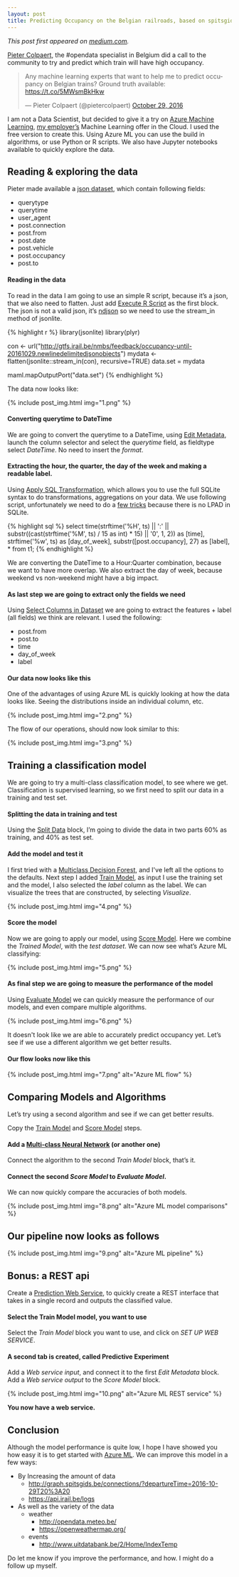 ```yaml
---
layout: post
title: Predicting Occupancy on the Belgian railroads, based on spitsgids/iRail data, using Azure ML.
---
```


*This post first appeared on [medium.com](https://medium.com/@nathan.gs/predicting-occupancy-on-the-belgian-railroads-based-on-spitsgids-irail-data-using-azure-ml-95aa89f22620).*

[Pieter Colpaert](https://twitter.com/pietercolpaert), the #opendata specialist in Belgium did a call to the community to try and predict which train will have high occupancy.

<blockquote class="twitter-tweet" data-lang="en"><p lang="en" dir="ltr">Any machine learning experts that want to help me to predict occupancy on Belgian trains? Ground truth available: <a href="https://t.co/5MWsmBkHkw">https://t.co/5MWsmBkHkw</a></p>&mdash; Pieter Colpaert (@pietercolpaert) <a href="https://twitter.com/pietercolpaert/status/792311571565387776?ref_src=twsrc%5Etfw">October 29, 2016</a></blockquote>


I am not a Data Scientist, but decided to give it a try on [Azure Machine Learning](https://studio.azureml.net/), [my employer’s](https://microsoft.be/) Machine Learning offer in the Cloud. I used the free version to create this. Using Azure ML you can use the build in algorithms, or use Python or R scripts. We also have Jupyter notebooks available to quickly explore the data.

## Reading & exploring the data

Pieter made available a [json dataset](https://gtfs.irail.be/nmbs/feedback/occupancy-until-20161029.newlinedelimitedjsonobjects), which contain following fields:
- querytype
- querytime
- user_agent
- post.connection
- post.from
- post.date
- post.vehicle
- post.occupancy
- post.to

#### Reading in the data

To read in the data I am going to use an simple R script, because it’s a json, that we also need to flatten. Just add [Execute R Script](https://msdn.microsoft.com/en-us/library/azure/dn905952.aspx) as the first block. The json is not a valid json, it’s [ndjson](http://ndjson.org/) so we need to use the stream_in method of jsonlite.

{% highlight r %}
library(jsonlite)
library(plyr)

con <- url("http://gtfs.irail.be/nmbs/feedback/occupancy-until-20161029.newlinedelimitedjsonobjects")
mydata <- flatten(jsonlite::stream_in(con), recursive=TRUE)
data.set = mydata

maml.mapOutputPort("data.set")
{% endhighlight %}

The data now looks like:

{% include post_img.html img="1.png"  %}

#### Converting querytime to DateTime

We are going to convert the querytime to a DateTime, using [Edit Metadata](https://msdn.microsoft.com/en-us/library/azure/dn905986.aspx), launch the column selector and select the *querytime* field, as fieldtype select *DateTime*. No need to insert the *format*.

#### Extracting the hour, the quarter, the day of the week and making a readable label.

Using [Apply SQL Transformation](https://msdn.microsoft.com/en-us/library/azure/dn905914.aspx), which allows you to use the full SQLite syntax to do transformations, aggregations on your data. We use following script, unfortunately we need to do a [few tricks](http://stackoverflow.com/a/35060424) because there is no LPAD in SQLite.

{% highlight sql %}
select 
time(strftime('%H', ts) || ':' || substr((cast(strftime('%M', ts) / 15 as int) * 15) || '0', 1, 2)) as [time],
strftime('%w', ts) as [day_of_week],
substr([post.occupancy], 27) as [label],
 * 
from t1;
{% endhighlight %}

We are converting the DateTime to a Hour:Quarter combination, because we want to have more overlap. We also extract the day of week, because weekend vs non-weekend might have a big impact.

#### As last step we are going to extract only the fields we need

Using [Select Columns in Dataset](https://msdn.microsoft.com/en-us/library/azure/dn905883.aspx) we are going to extract the features + label (all fields) we think are relevant. 
I used the following: 
- post.from
- post.to
- time
- day_of_week
- label

#### Our data now looks like this

One of the advantages of using Azure ML is quickly looking at how the data looks like. Seeing the distributions inside an individual column, etc.

{% include post_img.html img="2.png"  %}

The flow of our operations, should now look similar to this:

{% include post_img.html img="3.png"  %}


## Training a classification model

We are going to try a multi-class classification model, to see where we get. Classification is supervised learning, so we first need to split our data in a training and test set.

#### Splitting the data in training and test
Using the [Split Data](https://msdn.microsoft.com/en-us/library/azure/dn905969.aspx) block, I’m going to divide the data in two parts 60% as training, and 40% as test set.

#### Add the model and test it

I first tried with a [Multiclass Decision Forest](https://msdn.microsoft.com/en-us/library/azure/dn906015.aspx), and I've left all the options to the defaults. Next step I added [Train Model](https://msdn.microsoft.com/en-us/library/azure/dn906044.aspx), as input I use the training set and the model, I also selected the *label* column as the label. We can visualize the trees that are constructed, by selecting *Visualize*.

{% include post_img.html img="4.png"  %}

#### Score the model

Now we are going to apply our model, using [Score Model](https://msdn.microsoft.com/en-us/library/azure/dn905995.aspx). Here we combine the *Trained Model*, with the *test dataset*. We can now see what’s Azure ML classifying:

{% include post_img.html img="5.png"  %}

#### As final step we are going to measure the performance of the model

Using [Evaluate Model](https://msdn.microsoft.com/en-us/library/azure/dn905915.aspx) we can quickly measure the performance of our models, and even compare multiple algorithms.

{% include post_img.html img="6.png"  %}

It doesn't look like we are able to accurately predict occupancy yet. Let’s see if we use a different algorithm we get better results.

#### Our flow looks now like this

{% include post_img.html img="7.png" alt="Azure ML flow"  %}

## Comparing Models and Algorithms

Let’s try using a second algorithm and see if we can get better results.

Copy the [Train Model](#add-the-model-and-test-it) and [Score Model](#score-the-model) steps.

#### Add a [Multi-class Neural Network](https://msdn.microsoft.com/en-us/library/azure/dn906030.aspx) (or another one)

Connect the algorithm to the second *Train Model* block, that’s it.

#### Connect the second *Score Model* to *Evaluate Model*. 

We can now quickly compare the accuracies of both models.

{% include post_img.html img="8.png" alt="Azure ML model comparisons"  %}

## Our pipeline now looks as follows

{% include post_img.html img="9.png" alt="Azure ML pipeline"  %}

## Bonus: a REST api

Create a [Prediction Web Service](https://azure.microsoft.com/en-us/documentation/articles/machine-learning-walkthrough-5-publish-web-service/), to quickly create a REST interface that takes in a single record and outputs the classified value.

#### Select the Train Model model, you want to use

Select the *Train Model* block you want to use, and click on *SET UP WEB SERVICE*.

#### A second tab is created, called **Predictive Experiment**

Add a *Web service input*, and connect it to the first *Edit Metadata* block. 
Add a *Web service output* to the *Score Model* block.

{% include post_img.html img="10.png" alt="Azure ML REST service"  %}

**You now have a web service.**

## Conclusion

Although the model performance is quite low, I hope I have showed you how easy it is to get started with [Azure ML](https://studio.azureml.net). 
We can improve this model in a few ways:
- By Increasing the amount of data
    - <http://graph.spitsgids.be/connections/?departureTime=2016-10-29T20%3A20>
    - <https://api.irail.be/logs>
- As well as the variety of the data
    - weather 
        - <http://opendata.meteo.be/>
        - <https://openweathermap.org/>
    - events
        - <http://www.uitdatabank.be/2/Home/IndexTemp>
    
Do let me know if you improve the performance, and how. I might do a follow up myself.




